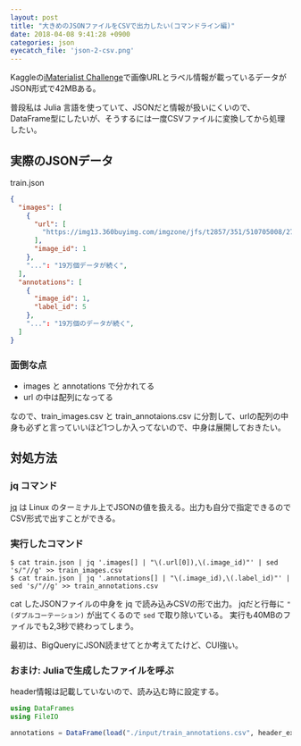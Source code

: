 ```yaml
---
layout: post
title: "大きめのJSONファイルをCSVで出力したい(コマンドライン編)"
date: 2018-04-08 9:41:28 +0900
categories: json
eyecatch_file: 'json-2-csv.png'
---
```

Kaggleの[iMaterialist Challenge](https://www.kaggle.com/c/imaterialist-challenge-furniture-2018)で画像URLとラベル情報が載っているデータがJSON形式で42MBある。

普段私は Julia 言語を使っていて、JSONだと情報が扱いにくいので、DataFrame型にしたいが、そうするには一度CSVファイルに変換してから処理したい。

## 実際のJSONデータ
train.json
```train.json
{
  "images": [
    {
      "url": [
        "https://img13.360buyimg.com/imgzone/jfs/t2857/351/510705008/279959/4e27dce0/57171f60N523c940e.jpg"
      ],
      "image_id": 1
    },
    "...": "19万個データが続く",
  ],
  "annotations": [
    {
      "image_id": 1,
      "label_id": 5
    },
    "...": "19万個のデータが続く",
  ]
}
```

### 面倒な点
- images と annotations で分かれてる
- url の中は配列になってる

なので、train_images.csv と train_annotaions.csv に分割して、urlの配列の中身も必ずと言っていいほど1つしか入ってないので、中身は展開しておきたい。

## 対処方法

### jq コマンド
[jq](https://stedolan.github.io/jq/) は Linux のターミナル上でJSONの値を扱える。出力も自分で指定できるのでCSV形式で出すことができる。

### 実行したコマンド

```shell
$ cat train.json | jq '.images[] | "\(.url[0]),\(.image_id)"' | sed 's/"//g' >> train_images.csv
$ cat train.json | jq '.annotations[] | "\(.image_id),\(.label_id)"' | sed 's/"//g' >> train_annotations.csv
```

cat したJSONファイルの中身を jq で読み込みCSVの形で出力。
jqだと行毎に `"(ダブルコーテーション)` が出てくるので `sed` で取り除いている。
実行も40MBのファイルでも2,3秒で終わってしまう。

最初は、BigQueryにJSON読ませてとか考えてたけど、CUI強い。

### おまけ: Juliaで生成したファイルを呼ぶ

header情報は記載していないので、読み込む時に設定する。

```julia
using DataFrames
using FileIO

annotations = DataFrame(load("./input/train_annotations.csv", header_exists=false, colnames=["url","image_id"]))
```
